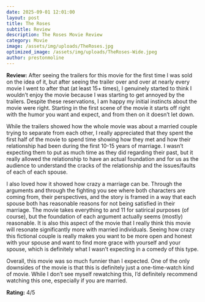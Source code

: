 ```yaml
---
date: 2025-09-01 12:01:00
layout: post
title: The Roses
subtitle: Review
description: The Roses Movie Review
category: Movie
image: /assets/img/uploads/TheRoses.jpg
optimized_image: /assets/img/uploads/TheRoses-Wide.jpeg
author: prestonmoline
---
```


**Review:**
After seeing the trailers for this movie for the first time I was sold on the idea of it, but after seeing the trailer over and over at nearly every movie I went to after that (at least 15+ times), I genuinely started to think I wouldn’t enjoy the movie because I was starting to get annoyed by the trailers. Despite these reservations, I am happy my initial instincts about the movie were right. Starting in the first scene of the movie it starts off right with the humor you want and expect, and from then on it doesn’t let down.

While the trailers showed how the whole movie was about a married couple trying to separate from each other, I really appreciated that they spent the first half of the movie to spend time showing how they met and how their relationship had been during the first 10-15 years of marriage. I wasn’t expecting them to put as much time as they did regarding their past, but it really allowed the relationship to have an actual foundation and for us as the audience to understand the cracks of the relationship and the issues/faults of each of each spouse.

I also loved how it showed how crazy a marriage can be. Through the arguments and through the fighting you see where both characters are coming from, their perspectives, and the story is framed in a way that each spouse both has reasonable reasons for not being satisfied in their marriage. The movie takes everything to and 11 for satirical purposes (of course), but the foundation of each argument actually seems (mostly) reasonable. It is also this aspect of the movie that I really think this movie will resonate significantly more with married individuals. Seeing how crazy this fictional couple is really makes you want to be more open and honest with your spouse and want to find more grace with yourself and your spouse, which is definitely what I wasn’t expecting in a comedy of this type.

Overall, this movie was so much funnier than I expected. One of the only downsides of the movie is that this is definitely just a one-time-watch kind of movie. While I don’t see myself rewatching this, I’d definitely recommend watching this one, especially if you are married. 


**Rating:**
4/5

